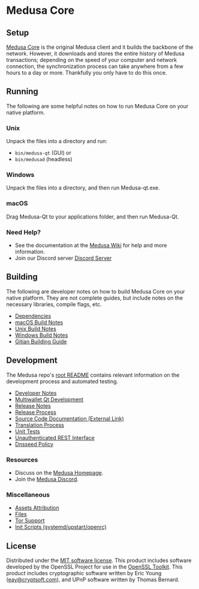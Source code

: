 Medusa Core
=============

Setup
---------------------
[Medusa Core](https://medusacoin.info/) is the original Medusa client and it builds the backbone of the network. However, it downloads and stores the entire history of Medusa transactions; depending on the speed of your computer and network connection, the synchronization process can take anywhere from a few hours to a day or more. Thankfully you only have to do this once.

Running
---------------------
The following are some helpful notes on how to run Medusa Core on your native platform.

### Unix

Unpack the files into a directory and run:

- `bin/medusa-qt` (GUI) or
- `bin/medusad` (headless)

### Windows

Unpack the files into a directory, and then run Medusa-qt.exe.

### macOS

Drag Medusa-Qt to your applications folder, and then run Medusa-Qt.

### Need Help?

* See the documentation at the [Medusa Wiki](https://github.com/medusacoin/medusacoin/)
for help and more information.
* Join our Discord server [Discord Server](https://discord.gg/cqmaxxbwfj)

Building
---------------------
The following are developer notes on how to build Medusa Core on your native platform. They are not complete guides, but include notes on the necessary libraries, compile flags, etc.

- [Dependencies](dependencies.md)
- [macOS Build Notes](build-osx.md)
- [Unix Build Notes](build-unix.md)
- [Windows Build Notes](build-windows.md)
- [Gitian Building Guide](gitian-building.md)

Development
---------------------
The Medusa repo's [root README](/README.md) contains relevant information on the development process and automated testing.

- [Developer Notes](developer-notes.md)
- [Multiwallet Qt Development](multiwallet-qt.md)
- [Release Notes](release-notes.md)
- [Release Process](release-process.md)
- [Source Code Documentation (External Link)](https://github.com/medusacoin/medusacoin/)
- [Translation Process](translation_process.md)
- [Unit Tests](unit-tests.md)
- [Unauthenticated REST Interface](REST-interface.md)
- [Dnsseed Policy](dnsseed-policy.md)

### Resources
* Discuss on the [Medusa Homepage](https://medusacoin.info/).
* Join the [Medusa Discord](https://discord.gg/cqmaxxbwfj).

### Miscellaneous
- [Assets Attribution](assets-attribution.md)
- [Files](files.md)
- [Tor Support](tor.md)
- [Init Scripts (systemd/upstart/openrc)](init.md)

License
---------------------
Distributed under the [MIT software license](/COPYING).
This product includes software developed by the OpenSSL Project for use in the [OpenSSL Toolkit](https://www.openssl.org/). This product includes
cryptographic software written by Eric Young ([eay@cryptsoft.com](mailto:eay@cryptsoft.com)), and UPnP software written by Thomas Bernard.
